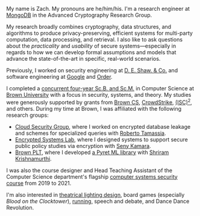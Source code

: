 My name is Zach. My pronouns are he/him/his. I'm a research engineer at [MongoDB](https://mongodb.com) in the Advanced Cryptography Research Group.

My research broadly combines cryptography, data structures, and algorithms to produce privacy-preserving, efficient systems for multi-party computation, data processing, and retrieval. I also like to ask questions about the _practicality_ and _usability_ of secure systems—especially in regards to how we can develop formal assumptions and models that advance the state-of-the-art in specific, real-world scenarios.

Previously, I worked on security engineering at [D. E. Shaw. & Co.](https://deshaw.com) and software engineering at [Google](https://cloud.google.com/security-key-management) and [Order](https://www.order.co/).

I completed a [concurrent four-year Sc.B. and Sc.M.](notes/brown-courses/) in Computer Science at [Brown University](https://brown.edu) with a focus in security, systems, and theory. My studies were generously supported by grants from [Brown CS](https://cs.brown.edu/news/2021/03/24/ross-briden-and-zachary-espiritu-win-randy-f-pausch-computer-science-undergraduate-summer-research-award/), [CrowdStrike](https://www.crowdstrike.org/scholarships.html), <a href="https://iamcybersafe.org/s/undergraduate-scholarships">(ISC)<sup>2</sup></a>, and others. During my time at Brown, I was affiliated with the following research groups:

- [Cloud Security Group](http://caps.cs.brown.edu/), where I worked on encrypted database leakage and schemes for specialized queries with [Roberto Tamassia](https://www.tamassia.net/).
- [Encrypted Systems Lab](http://esl.cs.brown.edu/), where I designed systems to support secure public policy studies via encryption with [Seny Kamara](http://cs.brown.edu/~seny/).
- [Brown PLT](https://cs.brown.edu/research/plt/), where I developed [a Pyret ML library](https://cs0190.github.io/tensorflow.html) with [Shriram Krishnamurthi](http://cs.brown.edu/~sk/).

I was also the course designer and Head Teaching Assistant of the Computer Science department's flagship [computer systems security course](https://cs.brown.edu/courses/info/csci1660/) from 2019 to 2021.

I'm also interested in [theatrical lighting design](design/lighting-design/), board games (especially _Blood on the Clocktower_), [running](https://www.strava.com/athletes/91146604), speech and debate, and Dance Dance Revolution.
